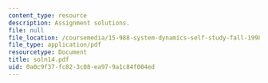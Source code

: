 ```yaml
---
content_type: resource
description: Assignment solutions.
file: null
file_location: /coursemedia/15-988-system-dynamics-self-study-fall-1998-spring-1999/0a0c9f37fc823c08ea979a1c84f004ed_soln14.pdf
file_type: application/pdf
resourcetype: Document
title: soln14.pdf
uid: 0a0c9f37-fc82-3c08-ea97-9a1c84f004ed
---
```

